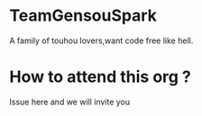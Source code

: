 # TeamGensouSpark
A family of touhou lovers,want code free like hell.

# How to attend this org ?
Issue here and we will invite you
